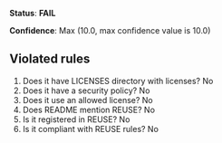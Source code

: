 **Status**: **FAIL**

**Confidence**: Max (10.0, max confidence value is 10.0)

## Violated rules

1.  Does it have LICENSES directory with licenses? No
1.  Does it have a security policy? No
1.  Does it use an allowed license? No
1.  Does README mention REUSE? No
1.  Is it registered in REUSE? No
1.  Is it compliant with REUSE rules? No
